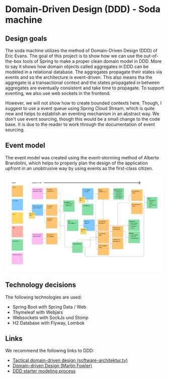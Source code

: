 # Domain-Driven Design (DDD) - Soda machine

## Design goals

The soda machine utilizes the method of Domain-Driven Design (DDD) of Eric Evans. The goal of this project is to show how we can use the out-of-the-box tools of Spring to make a proper clean domain model in DDD. More to say it shows how domain objects called aggregates in DDD can be modeled in a relational database. The aggregates propagate their states via events and so the architecture is event-driven. This also means tha the aggregate is a transactional context and the states propagated in between aggregates are eventually consistent and take time to propagate. To support eventing, we also use web sockets in the frontend.

However, we will not show how to create bounded contexts here. Though, I suggest to use a event queue using Spring Cloud Stream, which is quite new and helps to establish an eventing mechanism in an abstract way. We don't use event sourcing, though this would be a small change to the code base. It is due to the reader to work through the documentation of event sourcing.

## Event model

The event model was created using the event-storming method of Alberto Brandolini, which helps to properly plan the design of the application upfront in an unobtrusive way by using events as the first-class citizen.

![Eventstorming is used to show the application design](eventstorming.png)

## Technology decisions

The following technologies are used:

* Spring Boot with Spring Data / Web
* Thymeleaf with Webjars
* Websockets with SockJs und Stomp
* H2 Database with Flyway, Lombok

## Links

We recommend the following links to DDD:

* [Tactical domain-driven design (software-architektur.tv)](https://software-architektur.tv/2024/05/03/folge214.html)
* [Domain-driven Design (Martin Fowler)](https://martinfowler.com/bliki/DomainDrivenDesign.html)
* [DDD starter modeling process](https://github.com/ddd-crew/ddd-starter-modelling-process)